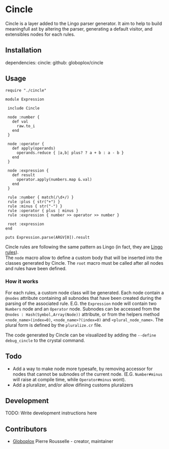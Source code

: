 # Cincle

Cincle is a layer added to the Lingo parser generator.
It aim to help to build meaningfull ast by altering the parser, generating a default visitor, and extensibles nodes for each rules.

## Installation

dependencies:
  cincle:
    github: globoplox/cincle

## Usage

```crystal
require "./cincle"

module Expression

 include Cincle

 node :number {
   def val
     raw.to_i
   end
 }

 node :operator {
   def apply(operands)
     operands.reduce { |a,b| plus? ? a + b : a - b }
   end
 }

 node :expression {
   def result
     operator.apply(numbers.map &.val)
   end
 }

 rule :number { match(/\d+/) }
 rule :plus { str("+") }
 rule :minus { str("-") }
 rule :operator { plus | minus }
 rule :expression { number >> operator >> number }

 root :expression
end

puts Expression.parse(ARGV[0]).result

```

Cincle rules are following the same pattern as Lingo (in fact, they are [Lingo rules](https://github.com/rmosolgo/lingo)).  
The `node` macro allow to define a custom body that will be inserted into the classes generated by Cincle.
The `root` macro must be called after all nodes and rules have been defined.

### How it works

For each rules, a custom node class will be generated. Each node contain a `@nodes` attribute containing all subnodes that have been created during the parsing of the associated rule.
E.G. the `Expression` node will contain two `Numbers` node and an `Operator` node. Subnodes can be accessed from the `@nodes : Hash(Symbol,Array(Node))` attribute, or from the helpers method `<node_name>(index=0)`, `<node_name>?(index=0)` and `<plural_node_name>`. The plural form is defined by the `pluralize.cr` file.

The code generated by Cincle can be visualized by adding the `--define debug_cincle` to the crystal command.

## Todo

* Add a way to make node more typesafe, by removing accessor for nodes that cannot be subnodes of the current node. (E.G. `Number#minus` will raise at compile time, while `Operator#minus` wont).
* Add a pluralizer, and/or allow difining customs pluralizers

## Development

TODO: Write development instructions here

## Contributors

- [Globoplox](https://github.com/globoplox) Pierre Rousselle - creator, maintainer
